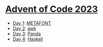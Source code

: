 # [Advent of Code 2023](https://adventofcode.com/2023/)

  * [Day 1](day01/README.md): [METAFONT](https://en.wikipedia.org/wiki/Metafont)
  * [Day 2](day02/README.md): [awk](https://en.wikipedia.org/wiki/AWK)
  * [Day 3](day03/README.md): [Panda](https://github.com/panda-lang/panda)
  * [Day 4](day04/README.md): [Haskell](https://en.wikipedia.org/wiki/Haskell)
